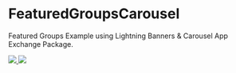 # FeaturedGroupsCarousel
Featured Groups Example using Lightning Banners &amp; Carousel App Exchange Package.

<a target="_blank" href="https://githubsfdeploy.herokuapp.com/app/githubdeploy/CommunityCloudServicesHub/FeaturedGroupsCarousel">
  <img src="https://raw.githubusercontent.com/afawcett/githubsfdeploy/master/src/main/webapp/resources/img/deploy.png">
</a>

<img src="https://github.com/CommunityCloudServicesHub/FeaturedGroupsCarousel/blob/master/assets/slider-screenshot.jpg?raw=true" />
